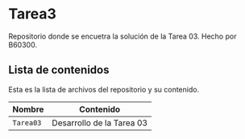# Tarea3
Repositorio donde se encuetra la solución de la Tarea 03.
Hecho por B60300.

## Lista de contenidos
Esta es la lista de archivos del repositorio y su contenido.

| Nombre | Contenido |
| ------ | ---- |
| `Tarea03`  | Desarrollo de la Tarea 03   |
